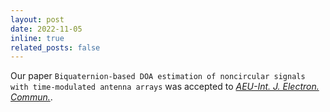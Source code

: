 ```yaml
---
layout: post
date: 2022-11-05
inline: true
related_posts: false
---
```


Our paper `Biquaternion-based DOA estimation of noncircular signals with time-modulated antenna arrays` was accepted to [*AEU-Int. J. Electron. Commun.*](https://www.sciencedirect.com/journal/aeu-international-journal-of-electronics-and-communications).
